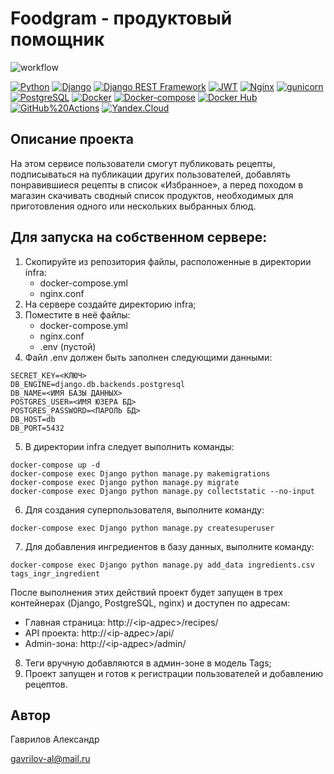 #  Foodgram - продуктовый помощник
![workflow](https://github.com/Gavral/foodgram-project-react/actions/workflows/foodgram_workflow.yml/badge.svg)

[![Python](https://img.shields.io/badge/-Python-464646?style=flat&logo=Python&logoColor=ffffff&color=043A6B)](https://www.python.org/)
[![Django](https://img.shields.io/badge/-Django-464646?style=flat&logo=Django&logoColor=ffffff&color=043A6B)](https://www.djangoproject.com/)
[![Django REST Framework](https://img.shields.io/badge/-Django%20REST%20Framework-464646?style=flat&logo=Django%20REST%20Framework&logoColor=ffffff&color=043A6B)](https://www.django-rest-framework.org/)
[![JWT](https://img.shields.io/badge/-JWT-464646?style=flat&color=043A6B)](https://jwt.io/)
[![Nginx](https://img.shields.io/badge/-NGINX-464646?style=flat&logo=NGINX&logoColor=ffffff&color=043A6B)](https://nginx.org/ru/)
[![gunicorn](https://img.shields.io/badge/-gunicorn-464646?style=flat&logo=gunicorn&logoColor=ffffff&color=043A6B)](https://gunicorn.org/)
[![PostgreSQL](https://img.shields.io/badge/-PostgreSQL-464646?style=flat&logo=PostgreSQL&logoColor=ffffff&color=043A6B)](https://www.postgresql.org/)
[![Docker](https://img.shields.io/badge/-Docker-464646?style=flat&logo=Docker&logoColor=ffffff&color=043A6B)](https://www.docker.com/)
[![Docker-compose](https://img.shields.io/badge/-Docker%20compose-464646?style=flat&logo=Docker&logoColor=ffffff&color=043A6B)](https://www.docker.com/)
[![Docker Hub](https://img.shields.io/badge/-Docker%20Hub-464646?style=flat&logo=Docker&logoColor=ffffff&color=043A6B)](https://www.docker.com/products/docker-hub)
[![GitHub%20Actions](https://img.shields.io/badge/-GitHub%20Actions-464646?style=flat&logo=GitHub%20actions&logoColor=ffffff&color=043A6B)](https://github.com/features/actions)
[![Yandex.Cloud](https://img.shields.io/badge/-Yandex.Cloud-464646?style=flat&logo=Yandex.Cloud&logoColor=ffffff&color=043A6B)](https://cloud.yandex.ru/)

## Описание проекта

На этом сервисе пользователи смогут публиковать рецепты, подписываться на публикации других пользователей, добавлять понравившиеся рецепты в список «Избранное», а перед походом в магазин скачивать сводный список продуктов, необходимых для приготовления одного или нескольких выбранных блюд.

## Для запуска на собственном сервере:

1. Скопируйте из репозитория файлы, расположенные в директории infra:
    - docker-compose.yml
    - nginx.conf
2. На сервере создайте директорию infra;
3. Поместите в неё файлы:
    - docker-compose.yml
    - nginx.conf
    - .env (пустой)
4. Файл .env должен быть заполнен следующими данными:
```
SECRET_KEY=<КЛЮЧ>
DB_ENGINE=django.db.backends.postgresql
DB_NAME=<ИМЯ БАЗЫ ДАННЫХ>
POSTGRES_USER=<ИМЯ ЮЗЕРА БД>
POSTGRES_PASSWORD=<ПАРОЛЬ БД>
DB_HOST=db
DB_PORT=5432
```

5. В директории infra следует выполнить команды:
```
docker-compose up -d
docker-compose exec Django python manage.py makemigrations
docker-compose exec Django python manage.py migrate
docker-compose exec Django python manage.py collectstatic --no-input
```

6. Для создания суперпользователя, выполните команду:
```
docker-compose exec Django python manage.py createsuperuser
```

7. Для добавления ингредиентов в базу данных, выполните команду:
```
docker-compose exec Django python manage.py add_data ingredients.csv tags_ingr_ingredient
```
После выполнения этих действий проект будет запущен в трех контейнерах (Django, PostgreSQL, nginx) и доступен по адресам:

- Главная страница: http://<ip-адрес>/recipes/
- API проекта: http://<ip-адрес>/api/
- Admin-зона: http://<ip-адрес>/admin/
8. Теги вручную добавляются в админ-зоне в модель Tags;
9. Проект запущен и готов к регистрации пользователей и добавлению рецептов.

## Автор

Гаврилов Александр

gavrilov-al@mail.ru
